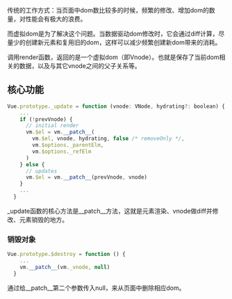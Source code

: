 
传统的工作方式：当页面中dom数比较多的时候，频繁的修改、增加dom的数量，对性能会有极大的浪费。

而虚拟dom是为了解决这个问题。当数据驱动dom修改时，它会通过diff计算，尽量少的创建新元素和复用旧的dom，这样可以减少频繁创建新dom带来的消耗。

调用render函数，返回的是一个虚拟dom（即Vnode）。也就是保存了当前dom相关的数据，以及与其它vnode之间的父子关系等。


## 核心功能
```javascript
Vue.prototype._update = function (vnode: VNode, hydrating?: boolean) {
    ...
    if (!prevVnode) {
      // initial render
      vm.$el = vm.__patch__(
        vm.$el, vnode, hydrating, false /* removeOnly */,
        vm.$options._parentElm,
        vm.$options._refElm
      )
    } else {
      // updates
      vm.$el = vm.__patch__(prevVnode, vnode)
    }
    ...
  }
```
_update函数的核心方法是__patch__方法，这就是元素渲染、vnode做diff并修改、元素销毁的地方。


### 销毁对象
```javascript
Vue.prototype.$destroy = function () {
    ...
    vm.__patch__(vm._vnode, null)
  }
```
通过给__patch__第二个参数传入null，来从页面中删除相应dom。



